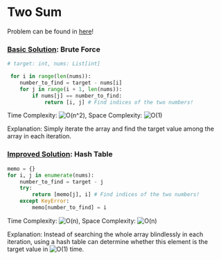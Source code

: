 # Two Sum

Problem can be found in [here](https://leetcode.com/problems/two-sum/)!

### [Basic Solution](/Array/1-TwoSum/basicSolution.py): Brute Force

```python
# target: int, nums: List[int]

 for i in range(len(nums)):
    number_to_find = target - nums[i]
    for j in range(i + 1, len(nums)):
        if nums[j] == number_to_find:
            return [i, j] # Find indices of the two numbers!
```

Time Complexity: ![O(n^2)](<https://latex.codecogs.com/svg.image?\inline&space;O(n^2)>), Space Complexity: ![O(1)](<https://latex.codecogs.com/svg.image?\inline&space;O(1)>)

Explanation: Simply iterate the array and find the target value among the array in each iteration.

### [Improved Solution](/Array/1-TwoSum/improvedSolution.py): Hash Table

```python
memo = {}
for i, j in enumerate(nums):
    number_to_find = target - j
    try:
        return [memo[j], i] # Find indices of the two numbers!
    except KeyError:
        memo[number_to_find] = i
```

Time Complexity: ![O(n)](<https://latex.codecogs.com/svg.image?\inline&space;O(n)>), Space Complexity: ![O(n)](<https://latex.codecogs.com/svg.image?\inline&space;O(n)>)

Explanation: Instead of searching the whole array blindlessly in each iteration, using a hash table can determine whether this element is the target value in ![O(1)](<https://latex.codecogs.com/svg.image?\inline&space;O(1)>) time.
